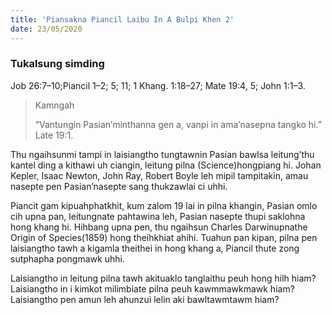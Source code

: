 ```yaml
---
title: 'Piansakna Piancil Laibu In A Bulpi Khen 2'
date: 23/05/2020
---
```


### Tukalsung simding
Job 26:7–10;Piancil 1–2; 5; 11; 1 Khang. 1:18–27; Mate 19:4, 5; John 1:1–3.

> <p>Kamngah</p>
> “Vantungin Pasian’minthanna gen a, vanpi in ama’nasepna tangko hi.” Late 19:1.

Thu ngaihsunmi tampi in laisiangtho tungtawnin Pasian bawlsa leitung’thu kantel ding a kithawi uh ciangin, leitung pilna (Science)hongpiang hi. Johan Kepler, Isaac Newton, John Ray, Robert Boyle leh mipil tampitakin, amau nasepte pen Pasian’nasepte sang thukzawlai ci uhhi.

Piancit gam kipuahphatkhit, kum zalom 19 lai in pilna khangin, Pasian omlo cih upna pan, leitungnate pahtawina leh, Pasian nasepte thupi saklohna hong khang hi. Hihbang upna pen, thu ngaihsun Charles Darwinupnathe Origin of Species(1859) hong theihkhiat ahihi. Tuahun pan kipan, pilna pen laisiangtho tawh a kigamla theithei in hong khang a, Piancil thute zong sutphapha pongmawk uhhi.

Laisiangtho in leitung pilna tawh akituaklo tanglaithu peuh hong hilh hiam? Laisiangtho in i kimkot milimbiate pilna peuh kawmmawkmawk hiam? Laisiangtho pen amun leh ahunzui lelin aki bawltawmtawm hiam?